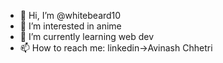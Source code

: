 - 👋 Hi, I’m @whitebeard10
- 👀 I’m interested in anime
- 🌱 I’m currently learning web dev
- 📫 How to reach me: linkedin->Avinash Chhetri

<!---
whitebeard10/whitebeard10 is a ✨ special ✨ repository because its `README.md` (this file) appears on your GitHub profile.
You can click the Preview link to take a look at your changes.
--->
